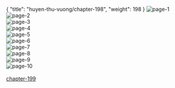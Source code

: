 { "title": "huyen-thu-vuong/chapter-198", "weight": 198 }
<img src="huyen-thu-vuong_0198_01-9420eec39c8db58237c2dc976a1d36df.webp" alt="page-1" origin="http://1.bp.blogspot.com/-3EOiYGmF5Jc/WtGsG2Bwv1I/AAAAAAAAhqI/bWXMo7mln00kQ1QMqZUwhSSnojIyYNYswCLcBGAs/s1600/1.jpg?imgmax=0"><br/>
<img src="huyen-thu-vuong_0198_02-df2b1913ed1062de90e5141995400bc6.webp" alt="page-2" origin="http://1.bp.blogspot.com/-kjlDUkz8HnI/WtGsG29k_AI/AAAAAAAAhqE/S_VOOQ5M-2oeBJgjzI9dp8vplGdKY9V3ACLcBGAs/s1600/2.jpg?imgmax=0"><br/>
<img src="huyen-thu-vuong_0198_03-820dce368a7998ce587d8b1b0fcb35f4.webp" alt="page-3" origin="http://1.bp.blogspot.com/-B19-vdG1LpQ/WtGsIVzamXI/AAAAAAAAhqU/ks0s8iZVV-UO9h-iBNDmdGNIu5QLqc8LQCLcBGAs/s1600/3.jpg?imgmax=0"><br/>
<img src="huyen-thu-vuong_0198_04-78eae2dde49d6a4911da21a0e68a964b.webp" alt="page-4" origin="http://1.bp.blogspot.com/-TROgjyFsEUo/WtGsIUnGzWI/AAAAAAAAhqQ/mFzmHGYcleIe-Q3uyQz7-JEMKwXo4lhFACLcBGAs/s1600/4.jpg?imgmax=0"><br/>
<img src="huyen-thu-vuong_0198_05-cd38c912472060cbfce97d0295ba1360.webp" alt="page-5" origin="http://1.bp.blogspot.com/-aqx2vWknH7A/WtGsIlSaVtI/AAAAAAAAhqY/MJP-NHYP0pkfcG6ivf9FLlJtuG9P01rnACLcBGAs/s1600/5.jpg?imgmax=0"><br/>
<img src="huyen-thu-vuong_0198_06-958ceb3e680bf698d261cc1cb6386ebd.webp" alt="page-6" origin="http://1.bp.blogspot.com/-f2wJlsYHCsg/WtGsJKQZP7I/AAAAAAAAhqc/fKd2l6_WLHkRDG8EklgcOUg6egaypDQ4QCLcBGAs/s1600/6.jpg?imgmax=0"><br/>
<img src="huyen-thu-vuong_0198_07-3b88e1d9f9e72b14dfe6212a254d1101.webp" alt="page-7" origin="http://1.bp.blogspot.com/--1QS771LnJo/WtGsJQN5cGI/AAAAAAAAhqk/aCnTJcdnnv8BzbRby2HM3uyOILxQeejcACLcBGAs/s1600/7.jpg?imgmax=0"><br/>
<img src="huyen-thu-vuong_0198_08-c9ee33c839f776fb236e1f1ad0a404cf.webp" alt="page-8" origin="http://1.bp.blogspot.com/-WArfD9Z5GsU/WtGsJXMnYJI/AAAAAAAAhqg/U11nPIwxBVclMkYCBZGlgHdARh4tf6MxACLcBGAs/s1600/8.jpg?imgmax=0"><br/>
<img src="huyen-thu-vuong_0198_09-a3bb94bc4fc6b6eaff2b1da49d8fa1b8.webp" alt="page-9" origin="http://1.bp.blogspot.com/-I86R_IJKe6w/WtGsKf6pfCI/AAAAAAAAhqo/ULV9BNgSHjM_OYEOnkP2B_t61zPGxjmhQCLcBGAs/s1600/9.jpg?imgmax=0"><br/>
<img src="huyen-thu-vuong_0198_10-850x1138-28b6da6f39ae8e1dbafe9653f8500932.webp" alt="page-10" origin="http://1.bp.blogspot.com/-CokoUUpkQBI/WtGsHFfJvPI/AAAAAAAAhqM/dKx4PHFotFoQ_L0IpxoGIEEd_9joNRYtwCLcBGAs/s1600/10.jpg?imgmax=0"><br/>
<br/><a class="nextchap" href="/huyen-thu-vuong/chapter-199">chapter-199</a>
